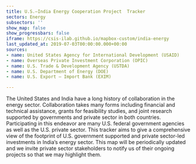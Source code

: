 ```yaml
---
title: U.S.–India Energy Cooperation Project  Tracker
sectors: Energy
subsectors: ''
show_map: false
show_progressbars: false
iframe: https://csis-ilab.github.io/mapbox-custom/india-energy
last_updated_at: 2019-07-03T00:00:00.000+00:00
sources:
- name: United States Agency for International Development (USAID)
- name: Overseas Private Investment Corporation (OPIC)
- name: U.S. Trade & Development Agency (USTDA)
- name: U.S. Department of Energy (DOE)
- name: U.S. Export – Import Bank (EXIM)

---
```

The United States and India have a long history of collaboration in the energy sector.  Collaboration takes many forms including financial and technical assistance, grants for feasibility studies, and joint research supported by governments and private sector in both countries.  Participating in this endeavor are many U.S. federal government agencies as well as the U.S. private sector.  This tracker aims to give a comprehensive view of the footprint of U.S. government supported and private sector-led investments in India’s energy sector.  This map will be periodically updated and we invite private sector stakeholders to notify us of their ongoing projects so that we may highlight them.